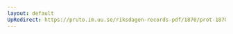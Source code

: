 ```yaml
---
layout: default
UpRedirect: https://pruto.im.uu.se/riksdagen-records-pdf/1870/prot-1870--ak--427/prot-1870--ak--427_076.pdf
---
```

